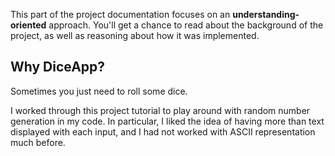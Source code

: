 This part of the project documentation focuses on an
**understanding-oriented** approach. You'll get a
chance to read about the background of the project,
as well as reasoning about how it was implemented.

## Why DiceApp?

Sometimes you just need to roll some dice. 

I worked through this project tutorial to play around with random number generation in my code. In particular, I liked the idea of having more than text displayed with each input, and I had not worked with ASCII representation much before.